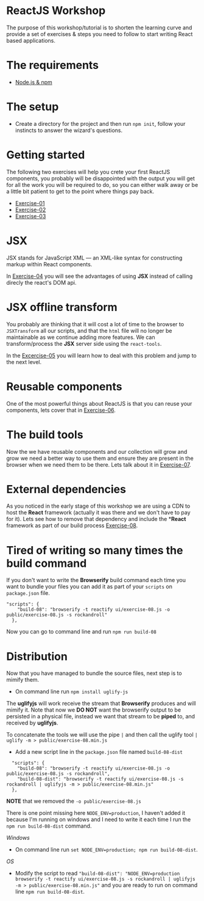 # ReactJS Workshop

The purpose of this workshop/tutorial is to shorten the learning curve and provide a set of exercises & steps you need to follow to start writing React based applications.

# The requirements

- [Node.js & npm](https://docs.npmjs.com/getting-started/installing-node)

# The setup

- Create a directory for the project and then run `npm init`, follow your instincts to answer the wizard's questions.

# Getting started

The following two exercises will help you crete your first ReactJS components, you probably will be disappointed with the output you will get for all the work you will be required to do, so you can either walk away or be a little bit patient to get to the point where things pay back.

- [Exercise-01](exercise-01.md)
- [Exercise-02](exercise-02.md)
- [Exercise-03](exercise-03.md)

# JSX

JSX stands for JavaScript XML — an XML-like syntax for constructing markup within React components.

In [Exercise-04](exercise-04.md) you will see the advantages of using **JSX** instead of calling direcly the react's DOM api.

# JSX offline transform

You probably are thinking that it will cost a lot of time to the browser to `JSXTransform` all our scripts, and that the `html` file will no longer be maintainable as we continue adding more features. We can transform/process the **JSX** server side using the `react-tools`.

In the [Excercise-05](exercise-05.md) you will learn how to deal with this problem and jump to the next level.

# Reusable components

One of the most powerful things about ReactJS is that you can reuse your components, lets cover that in [Exercise-06](exercise-06.md).

# The build tools

Now the we have reusable components and our collection will grow and grow we need a better way to use them and ensure they are present in the browser when we need them to be there. Lets talk about it in [Exercise-07](exercise-07.md).

# External dependencies

As you noticed in the early stage of this workshop we are using a CDN to host the **React** framework (actually it was there and we don't have to pay for it). Lets see how to remove that dependency and include the ***React** framework as part of our build process [Exercise-08](exercise-08.md).

# Tired of writing so many times the build command

If you don't want to write the **Browserify** build command each time you want to bundle your files you can add it as part of your `scripts` on `package.json` file.

```
"scripts": {
    "build-08": "browserify -t reactify ui/exercise-08.js -o public/exercise-08.js -s rockandroll"
  },
```

Now you can go to command line and run `npm run build-08`

# Distribution

Now that you have managed to bundle the source files, next step is to mimify them.

- On command line run `npm install uglify-js`

The **uglifyjs** will work receive the stream that **Browserify** produces and will mimify it. Note that now we **DO NOT** want the browserify output to be persisted in a physical file, instead we want that stream to be **piped** to, and received by **uglifyjs**.

To concatenate the tools we will use the pipe `|` and then call the uglify tool `| uglify -m > public/exercise-08.min.js`

- Add a new script line in the `package.json` file named `build-08-dist`
```
  "scripts": {
    "build-08": "browserify -t reactify ui/exercise-08.js -o public/exercise-08.js -s rockandroll",
    "build-08-dist": "browserify -t reactify ui/exercise-08.js -s rockandroll | uglifyjs -m > public/exercise-08.min.js"
  },
```

**NOTE** that we removed the `-o public/exercise-08.js`

There is one point missing here `NODE_ENV=production`, I haven't added it because I'm running on windows and I need to write it each time I run the `npm run build-08-dist` command.

*Windows*
- On command line run `set NODE_ENV=production; npm run build-08-dist`.

*OS*
- Modify the script to read `"build-08-dist": "NODE_ENV=production browserify -t reactify ui/exercise-08.js -s rockandroll | uglifyjs -m > public/exercise-08.min.js"` and you are ready to run on command line `npm run build-08-dist`.
